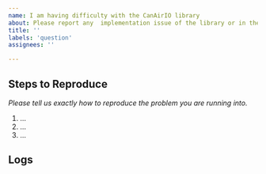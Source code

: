 ```yaml
---
name: I am having difficulty with the CanAirIO library
about: Please report any  implementation issue of the library or in the execution of some example on it
title: ''
labels: 'question'
assignees: ''

---
```


## Steps to Reproduce

*Please tell us exactly how to reproduce the problem you are running into.*

1. ...
2. ...
3. ...

## Logs
```
```
